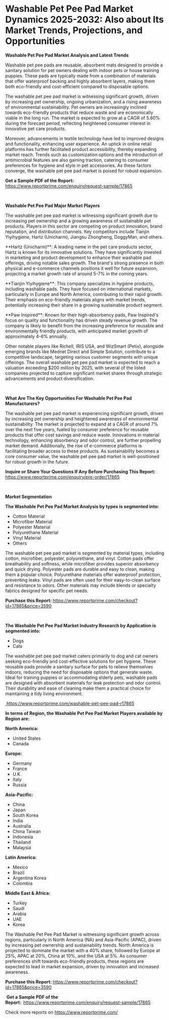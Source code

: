 <p><h1>Washable Pet Pee Pad Market Dynamics 2025-2032: Also about Its Market Trends, Projections, and Opportunities</h1></p><p><strong>Washable Pet Pee Pad Market Analysis and Latest Trends</strong></p>
<p><p>Washable pet pee pads are reusable, absorbent mats designed to provide a sanitary solution for pet owners dealing with indoor pets or house training puppies. These pads are typically made from a combination of materials that offer waterproof backing and highly absorbent layers, making them both eco-friendly and cost-efficient compared to disposable options. </p><p>The washable pet pee pad market is witnessing significant growth, driven by increasing pet ownership, ongoing urbanization, and a rising awareness of environmental sustainability. Pet owners are increasingly inclined towards eco-friendly products that reduce waste and are economically viable in the long run. The market is expected to grow at a CAGR of 5.80% during the forecast period, reflecting heightened consumer interest in innovative pet care products.</p><p>Moreover, advancements in textile technology have led to improved designs and functionality, enhancing user experience. An uptick in online retail platforms has further facilitated product accessibility, thereby expanding market reach. Trends such as customization options and the introduction of antimicrobial features are also gaining traction, catering to consumer preferences for hygiene and style in pet accessories. As these factors converge, the washable pet pee pad market is poised for robust expansion.</p></p>
<p><strong>Get a Sample PDF of the Report:&nbsp;</strong> <a href="https://www.reportprime.com/enquiry/request-sample/17865?utm_campaign=3493&utm_medium=2&utm_source=Github&utm_content=ia&utm_term=18032025&utm_id=washable-pet-pee-pad">https://www.reportprime.com/enquiry/request-sample/17865</a></p>
<p>&nbsp;</p>
<p><strong>Washable Pet Pee Pad Major Market Players</strong></p>
<p><p>The washable pet pee pad market is witnessing significant growth due to increasing pet ownership and a growing awareness of sustainable pet products. Players in this sector are competing on product innovation, brand reputation, and distribution channels. Key competitors include Tianjin Yiyihygiene, Hartz (Unicharm), Jiangsu Zhongheng, DoggyMan, and others.</p><p>**Hartz (Unicharm)**: A leading name in the pet care products sector, Hartz is known for its innovative solutions. They have significantly invested in marketing and product development to enhance their washable pad offerings, driving notable sales growth. The brand's strong presence in both physical and e-commerce channels positions it well for future expansion, projecting a market growth rate of around 5-7% in the coming years.</p><p>**Tianjin Yiyihygiene**: This company specializes in hygiene products, including washable pads. They have focused on international markets, particularly in Europe and North America, contributing to their rapid growth. Their emphasis on eco-friendly materials aligns with market trends, potentially increasing their share in a growing sustainable product segment.</p><p>**Paw Inspired**: Known for their high-absorbency pads, Paw Inspired's focus on quality and functionality has driven steady revenue growth. The company is likely to benefit from the increasing preference for reusable and environmentally friendly products, with anticipated market growth of approximately 4-6% annually.</p><p>Other notable players like Richell, IRIS USA, and WizSmart (Petix), alongside emerging brands like Mednet Direct and Simple Solution, contribute to a competitive landscape, targeting various customer segments with unique offerings. The overall washable pet pee pad market is expected to reach a valuation exceeding $200 million by 2025, with several of the listed companies projected to capture significant market shares through strategic advancements and product diversification.</p></p>
<p>&nbsp;</p>
<p><strong>What Are The Key Opportunities For Washable Pet Pee Pad Manufacturers?</strong></p>
<p><p>The washable pet pee pad market is experiencing significant growth, driven by increasing pet ownership and heightened awareness of environmental sustainability. The market is projected to expand at a CAGR of around 7% over the next five years, fueled by consumer preference for reusable products that offer cost savings and reduce waste. Innovations in material technology, enhancing absorbency and odor control, are further propelling market demand. Additionally, the rise of e-commerce platforms is facilitating broader access to these products. As sustainability becomes a core consumer value, the washable pet pee pad market is well-positioned for robust growth in the future.</p></p>
<p><strong>Inquire or Share Your Questions If Any Before Purchasing This Report:</strong> <a href="https://www.reportprime.com/enquiry/pre-order/17865?utm_campaign=3493&utm_medium=2&utm_source=Github&utm_content=ia&utm_term=18032025&utm_id=washable-pet-pee-pad">https://www.reportprime.com/enquiry/pre-order/17865</a></p>
<p>&nbsp;</p>
<p><strong>Market Segmentation</strong></p>
<p><strong>The Washable Pet Pee Pad Market Analysis by types is segmented into:</strong></p>
<p><ul><li>Cotton Material</li><li>Microfiber Material</li><li>Polyester Material</li><li>Polyurethane Material</li><li>Vinyl Material</li><li>Others</li></ul></p>
<p><p>The washable pet pee pad market is segmented by material types, including cotton, microfiber, polyester, polyurethane, and vinyl. Cotton pads offer breathability and softness, while microfiber provides superior absorbency and quick drying. Polyester pads are durable and easy to clean, making them a popular choice. Polyurethane materials offer waterproof protection, preventing leaks. Vinyl pads are often used for their easy-to-clean surface and resistance to odors. Other materials may include blends or specialty fabrics designed for specific pet needs.</p></p>
<p><strong>Purchase this Report:&nbsp;</strong><a href="https://www.reportprime.com/checkout?id=17865&price=3590&utm_campaign=3493&utm_medium=2&utm_source=Github&utm_content=ia&utm_term=18032025&utm_id=washable-pet-pee-pad">https://www.reportprime.com/checkout?id=17865&price=3590</a></p>
<p>&nbsp;</p>
<p><strong>The Washable Pet Pee Pad Market Industry Research by Application is segmented into:</strong></p>
<p><ul><li>Dogs</li><li>Cats</li></ul></p>
<p><p>The washable pet pee pad market caters primarily to dog and cat owners seeking eco-friendly and cost-effective solutions for pet hygiene. These reusable pads provide a sanitary surface for pets to relieve themselves indoors, reducing the need for disposable options that generate waste. Ideal for training puppies or accommodating elderly pets, washable pads are designed with absorbent materials for leak protection and odor control. Their durability and ease of cleaning make them a practical choice for maintaining a tidy living environment.</p></p>
<p><a href="https://www.reportprime.com/washable-pet-pee-pad-r17865?utm_campaign=3493&utm_medium=2&utm_source=Github&utm_content=ia&utm_term=18032025&utm_id=washable-pet-pee-pad">&nbsp;https://www.reportprime.com/washable-pet-pee-pad-r17865</a></p>
<p><strong>In terms of Region, the Washable Pet Pee Pad Market Players available by Region are:</strong></p>
<p>
    <p> <strong> North America: </strong>
        <ul>
            <li>United States</li>
            <li>Canada</li>
        </ul>
        </p> 
    <p> <strong> Europe: </strong>
        <ul>
            <li>Germany</li>
            <li>France</li>
            <li>U.K.</li>
            <li>Italy</li>
            <li>Russia</li>
        </ul>
        </p> 
    <p> <strong> Asia-Pacific: </strong>
        <ul>
            <li>China</li>
            <li>Japan</li>
            <li>South Korea</li>
            <li>India</li>
            <li>Australia</li>
            <li>China Taiwan</li>
            <li>Indonesia</li>
            <li>Thailand</li>
            <li>Malaysia</li>
        </ul>
        </p> 
    <p> <strong> Latin America: </strong>
        <ul>
            <li>Mexico</li>
            <li>Brazil</li>
            <li>Argentina Korea</li>
            <li>Colombia</li>
        </ul>
        </p> 
    <p> <strong> Middle East & Africa: </strong>
        <ul>
            <li>Turkey</li>
            <li>Saudi</li>
            <li>Arabia</li>
            <li>UAE</li>
            <li>Korea</li>
        </ul>
    </p>
    </p>
<p><p>The Washable Pet Pee Pad Market is witnessing significant growth across regions, particularly in North America (NA) and Asia-Pacific (APAC), driven by increasing pet ownership and sustainability trends. North America is projected to dominate the market with a 40% share, followed by Europe at 25%, APAC at 20%, China at 10%, and the USA at 5%. As consumer preferences shift towards eco-friendly products, these regions are expected to lead in market expansion, driven by innovation and increased awareness.</p></p>
<p><strong>Purchase this Report: </strong><a href="https://www.reportprime.com/checkout?id=17865&price=3590&utm_campaign=3493&utm_medium=2&utm_source=Github&utm_content=ia&utm_term=18032025&utm_id=washable-pet-pee-pad">https://www.reportprime.com/checkout?id=17865&price=3590</a></p>
<p>&nbsp;<strong>Get a Sample PDF of the Report:&nbsp;&nbsp;</strong><a href="https://www.reportprime.com/enquiry/request-sample/17865?utm_campaign=3493&utm_medium=2&utm_source=Github&utm_content=ia&utm_term=18032025&utm_id=washable-pet-pee-pad">https://www.reportprime.com/enquiry/request-sample/17865</a></p>
<p><strong></strong></p>
<p>Check more reports on <a href="https://www.reportprime.com/?utm_campaign=3493&utm_medium=2&utm_source=Github&utm_content=ia&utm_term=18032025&utm_id=washable-pet-pee-pad">https://www.reportprime.com/</a></p>